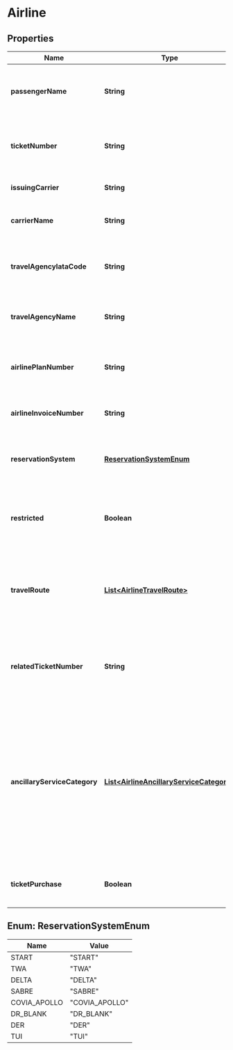 
# Airline

## Properties
Name | Type | Description | Notes
------------ | ------------- | ------------- | -------------
**passengerName** | **String** | The passenger name associated with the transaction. |  [optional]
**ticketNumber** | **String** | The airline ticket number associated with the transaction. |  [optional]
**issuingCarrier** | **String** | The carrier that issued the ticket. |  [optional]
**carrierName** | **String** | The carrier associated with the transaction. |  [optional]
**travelAgencyIataCode** | **String** | The IATA code associated with the travel agency. |  [optional]
**travelAgencyName** | **String** | The business name of the travel agency. |  [optional]
**airlinePlanNumber** | **String** | The airline plan number associated with the transaction. |  [optional]
**airlineInvoiceNumber** | **String** | The invoice number used by the airline. |  [optional]
**reservationSystem** | [**ReservationSystemEnum**](#ReservationSystemEnum) | The reservation system used to create the ticket. |  [optional]
**restricted** | **Boolean** | If the transaction is associated with a restricted class fare. |  [optional]
**travelRoute** | [**List&lt;AirlineTravelRoute&gt;**](AirlineTravelRoute.md) | Array containing up to 4 items that describe the route associated with the transaction. |  [optional]
**relatedTicketNumber** | **String** | The number of any other tickets associated with the transaction ticket. |  [optional]
**ancillaryServiceCategory** | [**List&lt;AirlineAncillaryServiceCategory&gt;**](AirlineAncillaryServiceCategory.md) | Identify the purchase of ancillary goods or services with a false value. If this element is not provided, the transaction is assumed to be a purchase of an airline ticket. |  [optional]
**ticketPurchase** | **Boolean** | Identifies if the transaction is a ticket purchase. |  [optional]


<a name="ReservationSystemEnum"></a>
## Enum: ReservationSystemEnum
Name | Value
---- | -----
START | &quot;START&quot;
TWA | &quot;TWA&quot;
DELTA | &quot;DELTA&quot;
SABRE | &quot;SABRE&quot;
COVIA_APOLLO | &quot;COVIA_APOLLO&quot;
DR_BLANK | &quot;DR_BLANK&quot;
DER | &quot;DER&quot;
TUI | &quot;TUI&quot;



